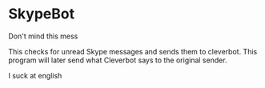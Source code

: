 # SkypeBot
Don't mind this mess

This checks for unread Skype messages and sends them to cleverbot. This program will later send what Cleverbot says to the original sender.


I suck at english
